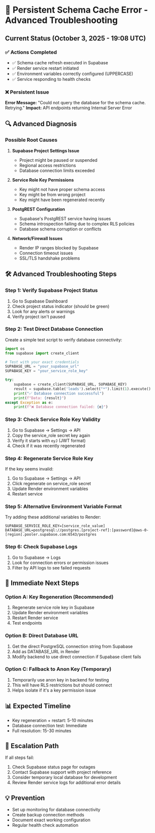 # 🔧 Persistent Schema Cache Error - Advanced Troubleshooting

## Current Status (October 3, 2025 - 19:08 UTC)

### ✅ Actions Completed
- ✅ Schema cache refresh executed in Supabase
- ✅ Render service restart initiated 
- ✅ Environment variables correctly configured (UPPERCASE)
- ✅ Service responding to health checks

### ❌ Persistent Issue
**Error Message:** "Could not query the database for the schema cache. Retrying."
**Impact:** API endpoints returning Internal Server Error

## 🔍 Advanced Diagnosis

### Possible Root Causes

1. **Supabase Project Settings Issue**
   - Project might be paused or suspended
   - Regional access restrictions
   - Database connection limits exceeded

2. **Service Role Key Permissions**
   - Key might not have proper schema access
   - Key might be from wrong project
   - Key might have been regenerated recently

3. **PostgREST Configuration**
   - Supabase's PostgREST service having issues
   - Schema introspection failing due to complex RLS policies
   - Database schema corruption or conflicts

4. **Network/Firewall Issues**
   - Render IP ranges blocked by Supabase
   - Connection timeout issues
   - SSL/TLS handshake problems

## 🛠️ Advanced Troubleshooting Steps

### Step 1: Verify Supabase Project Status
1. Go to Supabase Dashboard
2. Check project status indicator (should be green)
3. Look for any alerts or warnings
4. Verify project isn't paused

### Step 2: Test Direct Database Connection
Create a simple test script to verify database connectivity:

```python
import os
from supabase import create_client

# Test with your exact credentials
SUPABASE_URL = "your_supabase_url"
SUPABASE_KEY = "your_service_role_key"

try:
    supabase = create_client(SUPABASE_URL, SUPABASE_KEY)
    result = supabase.table('leads').select("*").limit(1).execute()
    print("✅ Database connection successful")
    print(f"Data: {result}")
except Exception as e:
    print(f"❌ Database connection failed: {e}")
```

### Step 3: Check Service Role Key Validity
1. Go to Supabase → Settings → API
2. Copy the service_role secret key again
3. Verify it starts with `eyJ` (JWT format)
4. Check if it was recently regenerated

### Step 4: Regenerate Service Role Key
If the key seems invalid:
1. Go to Supabase → Settings → API
2. Click regenerate on service_role secret
3. Update Render environment variables
4. Restart service

### Step 5: Alternative Environment Variable Format
Try adding these additional variables to Render:
```
SUPABASE_SERVICE_ROLE_KEY=[service_role_value]
DATABASE_URL=postgresql://postgres.[project-ref]:[password]@aws-0-[region].pooler.supabase.com:6543/postgres
```

### Step 6: Check Supabase Logs
1. Go to Supabase → Logs
2. Look for connection errors or permission issues
3. Filter by API logs to see failed requests

## 🎯 Immediate Next Steps

### Option A: Key Regeneration (Recommended)
1. Regenerate service role key in Supabase
2. Update Render environment variables
3. Restart Render service
4. Test endpoints

### Option B: Direct Database URL
1. Get the direct PostgreSQL connection string from Supabase
2. Add as DATABASE_URL in Render
3. Modify backend to use direct connection if Supabase client fails

### Option C: Fallback to Anon Key (Temporary)
1. Temporarily use anon key in backend for testing
2. This will have RLS restrictions but should connect
3. Helps isolate if it's a key permission issue

## 📊 Expected Timeline
- Key regeneration + restart: 5-10 minutes
- Database connection test: Immediate
- Full resolution: 15-30 minutes

## 🚨 Escalation Path
If all steps fail:
1. Check Supabase status page for outages
2. Contact Supabase support with project reference
3. Consider temporary local database for development
4. Review Render service logs for additional error details

## 💡 Prevention
- Set up monitoring for database connectivity
- Create backup connection methods
- Document exact working configuration
- Regular health check automation